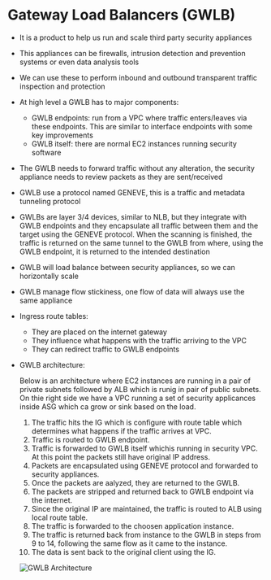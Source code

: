 # Gateway Load Balancers (GWLB)

- It is a product to help us run and scale third party security appliances
- This appliances can be firewalls, intrusion detection and prevention systems or even data analysis tools
- We can use these to perform inbound and outbound transparent traffic inspection and protection
- At high level a GWLB has to major components:
    - GWLB endpoints: run from a VPC where traffic enters/leaves via these endpoints. This are similar to interface endpoints with some key improvements
    - GWLB itself: there are normal EC2 instances running security software
- The GWLB needs to forward traffic without any alteration, the security appliance needs to review packets as they are sent/received
- GWLB use a protocol named GENEVE, this is a traffic and metadata tunneling protocol
- GWLBs are layer 3/4 devices, similar to NLB, but they integrate with GWLB endpoints and they encapsulate all traffic between them and the target using the GENEVE protocol. When the scanning is finished, the traffic is returned on the same tunnel to the GWLB from where, using the GWLB endpoint, it is returned to the intended destination
- GWLB will load balance between security appliances, so we can horizontally scale
- GWLB manage flow stickiness, one flow of data will always use the same appliance
- Ingress route tables:
    - They are placed on the internet gateway
    - They influence what happens with the traffic arriving to the VPC
    - They can redirect traffic to GWLB endpoints
- GWLB architecture:

    Below is an architecture where EC2 instances are running in a pair of private subnets followed by ALB which is runig in pair of public subnets. On thie right side we have a VPC running a set of security applicances inside ASG which ca grow or sink based on the load. 

    1. The traffic hits the IG which is configure with route table which determines what happens if the traffic arrives at VPC.
    2. Traffic is routed to GWLB endpoint. 
    3. Traffic is forwarded to GWLB itself whichis running in security VPC. At this point the packets still have original IP address.
    4. Packets are encapsulated using GENEVE protocol and forwarded to security appliances.
    5. Once the packets are aalyzed, they are returned to the GWLB.
    6. The packets are stripped and returned back to GWLB endpoint via the internet.
    7. Since the original IP are maintained, the traffic is routed to ALB using local route table.
    8. The traffic is forwarded to the choosen application instance.
    9. The traffic is returned back from instance to the GWLB in steps from 9 to 14, following the same flow as it came to the instance.
    15. The data is sent back to the original client using the IG. 


    ![GWLB Architecture](images/GWLB3.png)